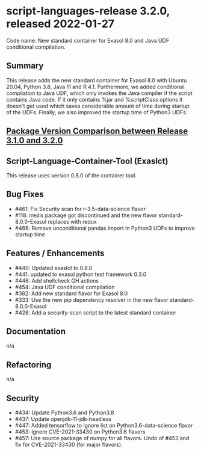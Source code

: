 # script-languages-release 3.2.0, released 2022-01-27

Code name: New standard container for Exasol 8.0 and Java UDF conditional compilation. 

## Summary

This release adds the new standard container for Exasol 8.0 with Ubuntu 20.04, Python 3.8, Java 11 and R 4.1. Furthermore, we added conditional compilation to Java UDF, which only invokes the Java compiler if the script contains Java code. If it only contains %jar and %scriptClass options it doesn't get used which saves considerable amount of time during startup of the UDFs. Finally, we also improved the startup time of Python3 UDFs. 

## [Package Version Comparison between Release 3.1.0 and 3.2.0](package_diffs/3.2.0/README.md)
  
## Script-Language-Container-Tool (Exaslct)

This release uses version 0.8.0 of the container tool.

## Bug Fixes

 - #461: Fix Security scan for r-3.5-data-science flavor
 - #118: rredis package got discontinued and the new flavor standard-8.0.0-Exasol replaces with redux
 - #466: Remove unconditional pandas import in Python3 UDFs to improve startup time

## Features / Enhancements

 - #440: Updated exaslct to 0.8.0
 - #441: updated to exasol python test framework 0.3.0
 - #446: Add shellcheck GH actions
 - #454: Java UDF conditional compilation
 - #382: Add new standard flavor for Exasol 8.0
 - #333: Use the new pip dependency resolver in the new flavor standard-8.0.0-Exasol
 - #428: Add a security-scan script to the latest standard container

## Documentation

n/a

## Refactoring

 n/a

## Security

 - #434: Update Python3.6 and Python3.8
 - #437: Update openjdk-11-jdk-headless
 - #447: Added tensorflow to ignore list on Python3.6-data-science flavor
 - #453: Ignore CVE-2021-33430 on Python3.6 flavors
 - #457: Use source package of numpy for all flavors. Undo of #453 and fix for CVE-2021-33430 (for major flavors).
